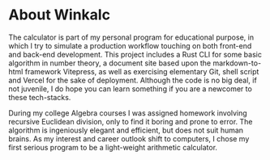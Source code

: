 # About Winkalc

The calculator is part of my personal program for educational purpose, in which I try to simulate a production workflow touching on both front-end and back-end development. This project includes a Rust CLI for some basic algorithm in number theory, a document site based upon the markdown-to-html framework Vitepress, as well as exercising elementary Git, shell script and Vercel for the sake of deployment. Although the code is no big deal, if not juvenile, I do hope you can learn something if you are a newcomer to these tech-stacks.

During my college Algebra courses I was assigned homework involving recursive Euclidean division, only to find it boring and prone to error. The algorithm is ingeniously elegant and efficient, but does not suit human brains. As my interest and career outlook shift to computers, I chose my first serious program to be a light-weight arithmetic calculator.